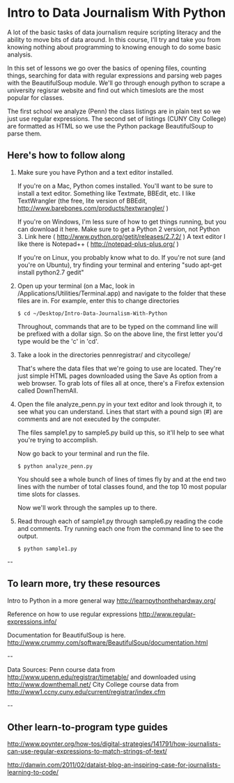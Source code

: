Intro to Data Journalism With Python
====================================

A lot of the basic tasks of data journalism require scripting literacy and the ability to move bits of data around. In this course, I'll try and take you from knowing nothing about programming to knowing enough to do some basic analysis.

In this set of lessons we go over the basics of opening files, counting things, searching for data with regular expressions and parsing web pages with the BeautifulSoup module.
We'll go through enough python to scrape a university regisrar website and find out which timeslots are the most popular for classes.

The first school we analyze (Penn) the class listings are in plain text so we just use regular expressions.
The second set of listings (CUNY City College) are formatted as HTML so we use the Python package BeautifulSoup to parse them.

Here's how to follow along
--------------------------

1.    Make sure you have Python and a text editor installed.
        
      If you're on a Mac, Python comes installed. You'll want to be sure to install a text editor. Something like Textmate, BBEdit, etc. I like TextWrangler (the free, lite version of BBEdit, http://www.barebones.com/products/textwrangler/ )

      If you're on Windows, I'm less sure of how to get things running, but you can download it here. Make sure to get a Python 2 version, not Python 3. Link here ( http://www.python.org/getit/releases/2.7.2/ ) A text editor I like there is Notepad++ ( http://notepad-plus-plus.org/ )

      If you're on Linux, you probably know what to do. If you're not sure (and you're on Ubuntu), try finding your terminal and entering "sudo apt-get install python2.7 gedit"


2.    Open up your terminal (on a Mac, look in /Applications/Utilities/Terminal.app) and navigate to the folder that these files are in. For example, enter this to change directories

      `$ cd ~/Desktop/Intro-Data-Journalism-With-Python`

      Throughout, commands that are to be typed on the command line will be prefixed with a dollar sign. So on the above line, the first letter you'd type would be the 'c' in 'cd'.

3.    Take a look in the directories pennregistrar/ and citycollege/

      That's where the data files that we're going to use are located. They're just simple HTML pages downloaded using the Save As option from a web browser. To grab lots of files all at once, there's a Firefox extension called DownThemAll.

4.    Open the file analyze_penn.py in your text editor and look through it, to see what you can understand.
Lines that start with a pound sign (#) are comments and are not executed by the computer.

      The files sample1.py to sample5.py build up this, so it'll help to see what you're trying to accomplish.

      Now go back to your terminal and run the file.

      `$ python analyze_penn.py`

      You should see a whole bunch of lines of times fly by and at the end two lines with the number of total classes found, and the top 10 most popular time slots for classes.

      Now we'll work through the samples up to there.

5.    Read through each of sample1.py through sample6.py reading the code and comments. Try running each one from the command line to see the output.

      `$ python sample1.py`

--

To learn more, try these resources
----------------------------------

Intro to Python in a more general way
http://learnpythonthehardway.org/

Reference on how to use regular expressions
http://www.regular-expressions.info/

Documentation for BeautifulSoup is here.
http://www.crummy.com/software/BeautifulSoup/documentation.html

--

Data Sources:
Penn course data from http://www.upenn.edu/registrar/timetable/ and downloaded using http://www.downthemall.net/
City College course data from http://www1.ccny.cuny.edu/current/registrar/index.cfm

--

Other learn-to-program type guides
-----------------------------

http://www.poynter.org/how-tos/digital-strategies/141791/how-journalists-can-use-regular-expressions-to-match-strings-of-text/

http://danwin.com/2011/02/dataist-blog-an-inspiring-case-for-journalists-learning-to-code/